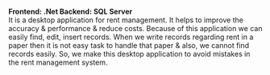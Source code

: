 <b>Frontend: .Net           Backend: SQL Server</b><br>
It is a desktop application for rent management. It helps to improve the accuracy & performance & reduce 
costs. Because of this application we can easily find, edit, insert records. When we write records regarding rent 
in a paper then it is not easy task to handle that paper & also, we cannot find records easily. So, we make this 
desktop application to avoid mistakes in the rent management system.
